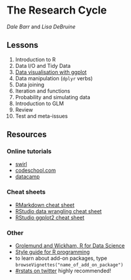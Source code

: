 # The Research Cycle

*Dale Barr* and *Lisa DeBruine*

## Lessons

1. Introduction to R
2. Data I/O and Tidy Data
3. [Data visualisation with ggplot](03_ggplot/)
4. Data manipulation (`dplyr` verbs)
5. Data joining
6. Iteration and functions
7. Probability and simulating data
8. Introduction to GLM
9. Review
10. Test and meta-issues

## Resources

### Online tutorials

- [swirl](http://swirlstats.com)
- [codeschool.com](http://tryr.codeschool.com)
- [datacamp](https://www.datacamp.com/courses/free-introduction-to-r)

### Cheat sheets

- [RMarkdown cheat sheet](http://www.rstudio.com/wp-content/uploads/2015/02/rmarkdown-cheatsheet.pdf)
- [RStudio data wrangling cheat sheet](https://www.rstudio.com/wp-content/uploads/2015/02/data-wrangling-cheatsheet.pdf)
- [RStudio ggplot2 cheat sheet](http://www.rstudio.com/wp-content/uploads/2015/12/ggplot2-cheatsheet-2.0.pdf)

### Other

- [Grolemund and Wickham, R for Data Science](http://r4ds.had.co.nz)
- [Style guide for R programming](http://style.tidyverse.org)
- to learn about add-on packages, type `browseVignettes("name_of_add_on_package")`
- [#rstats on twitter](https://twitter.com/search?q=%2523rstats) highly recommended!
